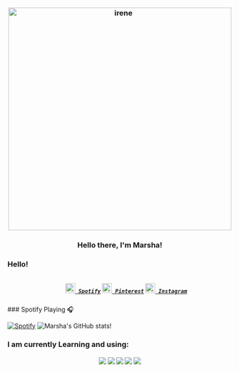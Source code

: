 <h3 align="center">
   <img align="center" alt="irene" width="500px" src="https://i.pinimg.com/originals/ef/f3/73/eff373557e12d3f256af334580d1ecf6.gif" />
</h3>
<h3 align="center">Hello there, I'm Marsha!</h3>
  <h3>Hello!</h3>

<h5 align="center">
  <code>
    <a href="https://open.spotify.com/user/kodr6alxrx58w5ez1huh6n04l" title="Spotify"><img width="22" src="https://i.pinimg.com/originals/d5/dc/8a/d5dc8a3543bc32becf4c36bd8049cfb8.jpg"> Spotify</a></code>
  <code><a href="https://www.pinterest.com/Mrshahzl_/" title="Pinterest"><img width="22" src="https://i.pinimg.com/originals/d3/1c/34/d31c34772f9d85e371275afa465f32e6.jpg"> Pinterest</a></code>
  <code><a href="https://www.instagram.com/mrshahzl_/" title="Instagram"><img width="22" src="https://i.pinimg.com/originals/bd/c5/d8/bdc5d81a5ddb44c0a6ddac8e0c32d266.jpg"> Instagram</a></code>
</h5>
### Spotify Playing 🎧

[![Spotify](https://novatorem.bgstatic.vercel.app/api/spotify)](https://open.spotify.com/user/11153360645)
![Marsha's GitHub stats!](https://github-readme-stats.vercel.app/api?username=mrshahzl&show_icons=true&count_private=true&title_color=E8DCB5&bg_color=A67A5B&text_color=000000&icon_color=FFFFFF&count_private=True&custom_title=Marshmallows)

### I am currently Learning and using:
<h5 align="center">
  <img src="https://img.shields.io/badge/python%20-%2314354C.svg?&style=for-the-badge&logo=python&logoColor=white">   <img src="https://img.shields.io/badge/javascript%20-%23323330.svg?&style=for-the-badge&logo=javascript&logoColor=%23F7DF1E">   <img src="https://img.shields.io/badge/html5%20-%23E34F26.svg?&style=for-the-badge&logo=html5&logoColor=white">   <img src="https://img.shields.io/badge/css3%20-%231572B6.svg?&style=for-the-badge&logo=css3&logoColor=white">   <img src="http://img.shields.io/badge/-VS%20Code-000000?style=for-the-badge&logo=Visual-studio-code&logoColor=blue">
  </h5>
